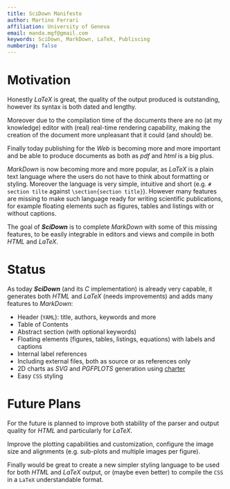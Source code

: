 ```yaml
---
title: SciDown Manifesto
author: Martino Ferrari
affiliation: University of Geneva
email: manda.mgf@gmail.com
keywords: SciDown, MarkDown, LaTeX, Publiscing
numbering: false
---
```


# Motivation

Honestly *LaTeX* is great, the quality of the output produced is outstanding, however its syntax is both dated and lengthy. 

Moreover due to the compilation time of the documents there are no (at my knowledge) editor with (real) real-time rendering capability, making the creation of the document more  unpleasant that it could (and should) be.

Finally today publishing for the *Web* is becoming more and more important and be able to produce documents as both as *pdf* and *html* is a big plus.

*MarkDown* is now becoming more and more popular, as *LaTeX* is a plain text language where the users do not have to think about formatting or styling. Moreover the language is very simple, intuitive and short (e.g. `# section tilte` against `\section{section title}`). However many features are missing to make such language ready for writing scientific publications, for example floating elements such as figures, tables and listings with or without captions.

The goal of ***SciDown*** is to complete *MarkDown* with some of this missing features, to be easily integrable in editors and views and compile in both *HTML* and *LaTeX*.

# Status

As today ***SciDown*** (and its *C* implementation) is already very capable, it generates both *HTML* and *LaTeX* (needs improvements) and adds many features to *MarkDown*:

 * Header (`YAML`): title, authors, keywords and more
 * Table of Contents
 * Abstract section (with optional keywords)
 * Floating elements (figures, tables, listings, equations) with labels and captions
 * Internal label references
 * Including external files, both as source or as references only
 * 2D charts as *SVG* and *PGFPLOTS* generation using [charter](https://github.com/mandarancio/charter)
 * Easy `CSS` styling
 
# Future Plans

For the future is planned to improve both stability of the parser and output quality for *HTML* and particularly for *LaTeX*. 

Improve the plotting capabilities and customization, configure the image size and alignments (e.g. sub-plots and multiple images per figure). 

Finally would be great to create a new simpler styling language to be used for both *HTML* and *LaTeX* output, or (maybe even better) to compile the `CSS` in a `LaTeX` understandable format.